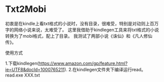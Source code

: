 # Txt2Mobi
 初衷是在kindle上看txt格式的小说时，没有目录，很难受，特别是对动则上百万字的网络小说来说，太难受了。
 这里我借助于kindlegen工具来将txt格式的小说转换为了mobi格式，配上了目录。
 我测试了两部小说《诛仙》和《凡人修仙传》。

使用方式

1.下载kindlegen(https://www.amazon.com/gp/feature.html?ie=UTF8&docId=1000765211).
2.在kindlegen文件夹下编译运行read。
  read.exe XXX.txt
